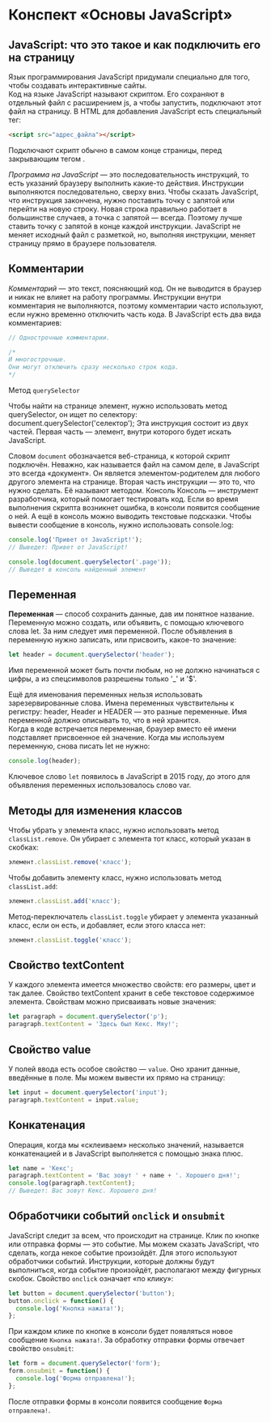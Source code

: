 # Конспект «Основы JavaScript»
## JavaScript: что это такое и как подключить его на страницу
Язык программирования JavaScript придумали специально для того, чтобы создавать интерактивные сайты.  
Код на языке JavaScript называют скриптом. Его сохраняют в отдельный файл с расширением js, а чтобы запустить, подключают этот файл на страницу. В HTML для добавления JavaScript есть специальный тег:

```html
<script src="адрес_файла"></script>
```
Подключают скрипт обычно в самом конце страницы, перед закрывающим тегом </body>.


_Программа на JavaScript_ — это последовательность инструкций, то есть указаний браузеру выполнить какие-то действия. Инструкции выполняются последовательно, сверху вниз.
Чтобы сказать JavaScript, что инструкция закончена, нужно поставить точку с запятой или перейти на новую строку. Новая строка правильно работает в большинстве случаев, а точка с запятой — всегда. Поэтому лучше ставить точку с запятой в конце каждой инструкции.
JavaScript не меняет исходный файл с разметкой, но, выполняя инструкции, меняет страницу прямо в браузере пользователя.


## Комментарии
_Комментарий_ — это текст, поясняющий код. Он не выводится в браузер и никак не влияет на работу программы. Инструкции внутри комментария не выполняются, поэтому комментарии часто используют, если нужно временно отключить часть кода.
В JavaScript есть два вида комментариев:
```js
// Однострочные комментарии.
```
```js
/*
И многострочные.
Они могут отключить сразу несколько строк кода.
*/
```
Метод `querySelector`


Чтобы найти на странице элемент, нужно использовать метод querySelector, он ищет по селектору:
document.querySelector('селектор');
Эта инструкция состоит из двух частей. Первая часть — элемент, внутри которого будет искать JavaScript.

Словом `document` обозначается веб-страница, к которой скрипт подключён. Неважно, как называется файл на самом деле, в JavaScript это всегда «документ». Он является элементом-родителем для любого другого элемента на странице.
Вторая часть инструкции — это то, что нужно сделать. Её называют методом.
Консоль
Консоль — инструмент разработчика, который помогает тестировать код. Если во время выполнения скрипта возникнет ошибка, в консоли появится сообщение о ней. А ещё в консоль можно выводить текстовые подсказки. Чтобы вывести сообщение в консоль, нужно использовать console.log:
```js
console.log('Привет от JavaScript!');
// Выведет: Привет от JavaScript!

console.log(document.querySelector('.page'));
// Выведет в консоль найденный элемент
```
## Переменная
__Переменная__ — способ сохранить данные, дав им понятное название.
Переменную можно создать, или объявить, с помощью ключевого слова let. За ним следует имя переменной. После объявления в переменную нужно записать, или присвоить, какое-то значение:
```js
let header = document.querySelector('header');
```
Имя переменной может быть почти любым, но не должно начинаться с цифры, а из спецсимволов разрешены только '_' и '$'.


Ещё для именования переменных нельзя использовать зарезервированные слова. Имена переменных чувствительны к регистру: header, Header и HEADER — это разные переменные.
Имя переменной должно описывать то, что в ней хранится.  
Когда в коде встречается переменная, браузер вместо её имени подставляет присвоенное ей значение.
   Когда мы используем переменную, снова писать let не нужно:
   
```js
console.log(header);
```


Ключевое слово `let` появилось в JavaScript в 2015 году, до этого для объявления переменных использовалось слово var.


## Методы для изменения классов
Чтобы убрать у элемента класс, нужно использовать метод `classList.remove`. Он убирает с элемента тот класс, который указан в скобках:

```js
элемент.classList.remove('класс');
```
Чтобы добавить элементу класс, нужно использовать метод `classList.add`:

```js
элемент.classList.add('класс');
```
Метод-переключатель `classList.toggle` убирает у элемента указанный класс, если он есть, и добавляет, если этого класса нет:

```js
элемент.classList.toggle('класс');
```
## Свойство textContent
У каждого элемента имеется множество свойств: его размеры, цвет и так далее. Свойство textContent хранит в себе текстовое содержимое элемента.
Свойствам можно присваивать новые значения:

```js
let paragraph = document.querySelector('p');
paragraph.textContent = 'Здесь был Кекс. Мяу!';
```


## Свойство value
У полей ввода есть особое свойство — `value`. Оно хранит данные, введённые в поле. Мы можем вывести их прямо на страницу:

```js
let input = document.querySelector('input');
paragraph.textContent = input.value;
```


## Конкатенация
Операция, когда мы «склеиваем» несколько значений, называется конкатенацией и в JavaScript выполняется с помощью знака плюс.

```js
let name = 'Кекс';
paragraph.textContent = 'Вас зовут ' + name + '. Хорошего дня!';
console.log(paragraph.textContent);
// Выведет: Вас зовут Кекс. Хорошего дня!
```


## Обработчики событий `onclick` и `onsubmit`
JavaScript следит за всем, что происходит на странице. Клик по кнопке или отправка формы — это событие. Мы можем сказать JavaScript, что сделать, когда некое событие произойдёт. Для этого используют обработчики событий. Инструкции, которые должны будут выполниться, когда событие произойдёт, располагают между фигурных скобок.
Свойство `onclick` означает «по клику»:

```js
let button = document.querySelector('button');
button.onclick = function() {
  console.log('Кнопка нажата!');
};
```

При каждом клике по кнопке в консоли будет появляться новое сообщение `Кнопка нажата!`.
За обработку отправки формы отвечает свойство `onsubmit`:

```js
let form = document.querySelector('form');
form.onsubmit = function() {
  console.log('Форма отправлена!');
};
```

После отправки формы в консоли появится сообщение `Форма отправлена!`.
